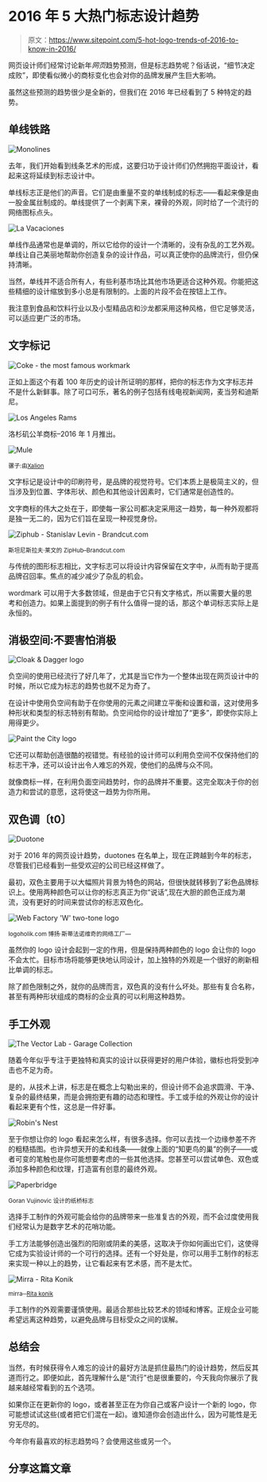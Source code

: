 # 2016 年 5 大热门标志设计趋势

> 原文：<https://www.sitepoint.com/5-hot-logo-trends-of-2016-to-know-in-2016/>

网页设计师们经常讨论新年*网页*趋势预测，但是标志趋势呢？俗话说，“细节决定成败”，即使看似微小的商标变化也会对你的品牌发展产生巨大影响。

虽然这些预测的趋势很少是全新的，但我们在 2016 年已经看到了 5 种特定的趋势。

## 单线铁路

![Monolines](img/2be52b5ae184b3187eefdba8835c184f.png)

去年，我们开始看到线条艺术的形成，这要归功于设计师们仍然拥抱平面设计，看起来这将延续到标志设计中。

单线标志正是他们的声音。它们是由重量不变的单线制成的标志——看起来像是由一股金属丝制成的。单线提供了一个剥离下来，裸骨的外观，同时给了一个流行的网络图标点头。

![La Vacaciones](img/79fe1805f3c3567e1606197a5e6fa3aa.png)

单线作品通常也是单调的，所以它给你的设计一个清晰的，没有杂乱的工艺外观。单线让自己美丽地帮助你创造复杂的设计作品，可以真正使你的品牌流行，但仍保持清晰。

当然，单线并不适合所有人，有些利基市场比其他市场更适合这种外观。你能把这些精细的设计缩放到多小总是有限制的。上面的片段不会在按钮上工作。

我注意到食品和饮料行业以及小型精品店和沙龙都采用这种风格，但它足够灵活，可以适应更广泛的市场。

## 文字标记

![Coke - the most famous workmark](img/5bf63f1d08717e4ca4e60b57a404a368.png)

正如上面这个有着 100 年历史的设计所证明的那样，把你的标志作为文字标志并不是什么新鲜事。除了可口可乐，著名的例子包括有线电视新闻网，麦当劳和迪斯尼。

![Los Angeles Rams ](img/dbc0a9a662e6feb4ba800ee5df65eca0.png)

洛杉矶公羊商标–2016 年 1 月推出。

![Mule](img/f1ea7fd562ce8832c35106456613594a.png)

<small>骡子:由[Xalion](https://logopond.com/gallery/detail/209320)</small>

文字标记是设计中的印刷符号，是品牌的视觉符号。它们本质上是极简主义的，但当涉及到位置、字体形状、颜色和其他设计因素时，它们通常是创造性的。

文字商标的伟大之处在于，即使每一家公司都决定采用这一趋势，每一种外观都将是独一无二的，因为它们旨在呈现一种视觉身份。

![Ziphub - Stanislav Levin - Brandcut.com](img/6e59f9c3aa191569231880239e7b6d28.png)

<small>斯坦尼斯拉夫·莱文的 ZipHub–Brandcut.com</small>

与传统的图形标志相比，文字标志可以将设计内容保留在文字中，从而有助于提高品牌召回率。焦点的减少减少了杂乱的机会。

wordmark 可以用于大多数领域，但是由于它只有文字格式，所以需要大量的思考和创造力。如果上面提到的例子有什么值得一提的话，那这个单词标志实际上是永恒的。

## 消极空间:不要害怕消极

![Cloak & Dagger logo](img/44bff804c956b6b3835d16199ceae982.png)

负空间的使用已经流行了好几年了，尤其是当它作为一个整体出现在网页设计中的时候，所以它成为标志的趋势也就不足为奇了。

在设计中使用负空间有助于在你使用的元素之间建立平衡和设置和谐，这对使用多种形状和类型的标志特别有帮助。负空间给你的设计增加了“更多”，即使你实际上用得更少。

![Paint the City logo](img/031e9b8b05bed737cdb94e1ab9c5eda1.png)

它还可以帮助创造很酷的视错觉。有经验的设计师可以利用负空间不仅保持他们的标志干净，还可以设计出令人难忘的外观，使他们的品牌与众不同。

就像商标一样，在利用负面空间趋势时，你的品牌并不重要。这完全取决于你的创造力和尝试的意愿，这将使这一趋势为你所用。

## 双色调〔t0〕

![Duotone](img/bed36549d699f931b883a7765430c43c.png)

对于 2016 年的网页设计趋势，duotones 在名单上，现在正跨越到今年的标志，尽管我们已经看到一些受欢迎的公司已经这样做了。

最初，双色主要用于以大幅照片背景为特色的网站，但很快就转移到了彩色品牌标识上。使用两种颜色可以让你的标志真正为你“说话”,现在大胆的颜色正成为潮流，没有更好的时间来尝试你的标志双色化。

![Web Factory 'W' two-tone logo](img/20ed0ee5336179e97367a6f5022fccf7.png)

<small>logoholik.com 博扬·斯蒂法诺维奇的网络工厂—[](http://logoholik.com/portfolio/web-tvornica/)</small>

虽然你的 logo 设计会起到一定的作用，但是保持两种颜色的 logo 会让你的 logo 不会太忙。目标市场将能够更快地认同设计，加上独特的外观是一个很好的刷新相比单调的标志。

除了颜色限制之外，就你的品牌而言，双色真的没有什么坏处。那些有复合名称，甚至有两种形状组成的商标的企业真的可以利用这种趋势。

## 手工外观

![The Vector Lab - Garage Collection](img/47c44e21a32f778ff220f4198347de10.png)

随着今年似乎专注于更独特和真实的设计以获得更好的用户体验，徽标也将受到冲击也不足为奇。

是的，从技术上讲，标志是在概念上勾勒出来的，但设计师不会追求圆滑、干净、复杂的最终结果，而是会拥抱更有趣的动态和理性。手工或手绘的外观让你的设计看起来更有个性，这总是一件好事。

![Robin's Nest](img/51a6307247600637a99f3b7a2fa13410.png)

至于你想让你的 logo 看起来怎么样，有很多选择。你可以去找一个边缘参差不齐的粗糙插图。也许异想天开的柔和线条——就像上面的“知更鸟的巢”的例子——或者可变的笔触也是你可能想要考虑的一些其他选择。您甚至可以尝试单色、双色或添加多种颜色和纹理，打造富有创意的最终外观。

![Paperbridge](img/d4f9e1bf2ba846531120c4cb4f26359a.png)

<small>Goran Vujinovic 设计的纸桥标志</small>

选择手工制作的外观可能会给你的品牌带来一些准复古的外观，而不会过度使用我们经常认为是数字艺术的花哨功能。

手工方法能够创造出强烈的阳刚或阴柔的美感，这取决于你如何画出它们，这使得它成为实验设计师的一个可行的选择。还有一个好处是，你可以用手工制作的标志来实现一种以上的趋势，让它看起来有艺术感，而不是太忙。

![Mirra - Rita Konik](img/f435a837e8813a7217d55ed0e445005b.png)

<small>mirra─[Rita konik](https://dribbble.com/shots/2463861-Mirra)</small>

手工制作的外观需要谨慎使用。最适合那些比较艺术的领域和博客。正规企业可能希望远离这种趋势，以避免品牌与目标受众之间的误解。

## 总结会

当然，有时候获得令人难忘的设计的最好方法是抓住最热门的设计趋势，然后反其道而行之。即便如此，首先理解什么是“流行”也是很重要的，今天我向你展示了我越来越经常看到的五个选项。

如果你正在更新你的 logo，或者甚至正在为你自己或客户设计一个新的 logo，你可能想试试这些(或者把它们混在一起)。谁知道你会创造出什么，因为可能性是无穷无尽的。

今年你有最喜欢的标志趋势吗？会使用这些或另一个。

## 分享这篇文章